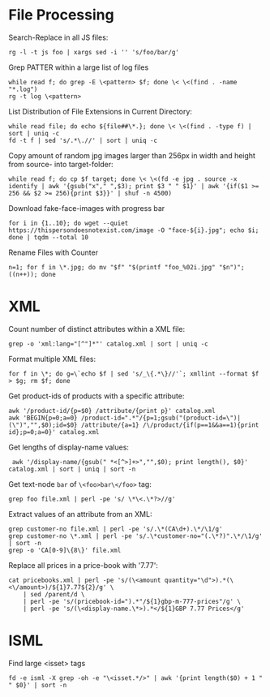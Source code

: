 # File Processing

Search-Replace in all JS files:

    rg -l -t js foo | xargs sed -i '' 's/foo/bar/g'

Grep PATTER within a large list of log files

    while read f; do grep -E \<pattern> $f; done \< \<(find . -name "*.log")  
    rg -t log \<pattern>

List Distribution of File Extensions in Current Directory:

    while read file; do echo ${file##\*.}; done \< \<(find . -type f) | sort | uniq -c
    fd -t f | sed 's/.*\.//' | sort | uniq -c

Copy amount of random jpg images larger than 256px in width and height from source- into target-folder:

    while read f; do cp $f target; done \< \<(fd -e jpg . source -x identify | awk '{gsub("x"," ",$3); print $3 " " $1}' | awk '{if($1 >= 256 && $2 >= 256){print $3}}' | shuf -n 4500)

Download fake-face-images with progress bar

    for i in {1..10}; do wget --quiet https://thispersondoesnotexist.com/image -O "face-${i}.jpg"; echo $i; done | tqdm --total 10

Rename Files with Counter

    n=1; for f in \*.jpg; do mv "$f" "$(printf "foo_%02i.jpg" "$n")"; ((n++)); done

# XML

Count number of distinct attributes within a XML file:

    grep -o 'xml:lang="[^"]*"' catalog.xml | sort | uniq -c

Format multiple XML files:

    for f in \*; do g=\`echo $f | sed 's/_\{.*\}//'`; xmllint --format $f > $g; rm $f; done

Get product-ids of products with a specific attribute:

    awk '/product-id/{p=$0} /attribute/{print p}' catalog.xml
    awk 'BEGIN{p=0;a=0} /product-id=".*"/{p=1;gsub("(product-id=\")|(\")","",$0);id=$0} /attribute/{a=1} /\/product/{if(p==1&&a==1){print id};p=0;a=0}' catalog.xml

Get lengths of display-name values:

     awk '/display-name/{gsub(" *<[^>]+>","",$0); print length(), $0}' catalog.xml | sort | uniq | sort -n

Get text-node `bar` of `\<foo>bar\</foo>` tag:

    grep foo file.xml | perl -pe 's/ \*\<.\*?>//g'

Extract values of an attribute from an XML:

    grep customer-no file.xml | perl -pe 's/.\*(CA\d+).\*/\1/g'
    grep customer-no \*.xml | perl -pe 's/.\*customer-no="(.\*?)".\*/\1/g' | sort -n
    grep -o 'CA[0-9]\{8\}' file.xml

Replace all prices in a price-book with '7.77':

    cat pricebooks.xml | perl -pe 's/(\<amount quantity="\d">).*(\<\/amount>)/${1}7.77${2}/g' \
        | sed /parent/d \
        | perl -pe 's/(pricebook-id=").*"/${1}gbp-m-777-prices"/g' \
        | perl -pe 's/(\<display-name.\*>).*</${1}GBP 7.77 Prices</g'

# ISML

Find large \<isset> tags

    fd -e isml -X grep -oh -e "\<isset.*/>" | awk '{print length($0) + 1 " " $0}' | sort -n
